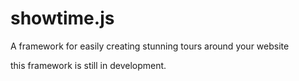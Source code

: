 # showtime.js
A framework for easily creating stunning tours around your website

this framework is still in development.
